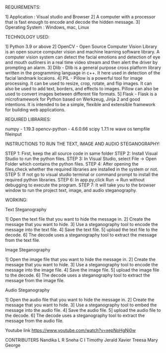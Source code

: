 REQUIREMENTS:

1] Application : Visual studio and Browser
2] A computer with a processor that is fast enough to encode and decode the hidden message.
3] Operating System : Windows, mac, Linux

TECHNOLOGY USED:

1] Python 3.9 or above
2] OpenCV - Open Source Computer Vision Library is an open source computer vision and machine learning software library. A computer vision system can detect the facial emotions and detection of eye and mouth outliners in a real time video stream and then alert the driver by prompting an alarm.
3] Dlib - Dlib is a general purpose cross platform library written in the programming language in c++. It here used in detection of the facial landmark locaions.
4] PIL - Pillow is a powerful tool for image processing. It can be used to resize, crop, rotate, and flip images. It can also be used to add text, borders, and effects to images. Pillow can also be used to convert images between different file formats.
5] Flask - Flask is a microframework for Python based on Werkzeug, Jinja 2 and good intentions. It is intended to be a simple, flexible and extensible framework for building web applications.

REQUIRED LIBRARIES:

numpy - 1.19.3
opencv-python - 4.6.0.66
scipy 1.7.1
re
wave
os
tempfile
fileinput

INSTRUCTIONS TO RUN THE TEXT, IMAGE AND AUDIO STEGANOGRAPHY:

STEP 1: First, keep the all source code in same folder
STEP 2: Install Visual Studio to run the python files.
STEP 3: In Visual Studio, select File -> Open Folder which contains the python files.
STEP 4: After opening the files,check whether the required libraries are installed in the system or not.
STEP 5: If not go to visual studio terminal or command prompt to install the required python libraries.
STEP 6: In app.py,click Run -> Run without debugging to execute the program.
STEP 7: It will take you to the browser window to run the project text, image, and audio steganography.

WORKING:

Text Steganography

1] Open the text file that you want to hide the message in.
2] Create the message that you want to hide.
3] Use a steganography tool to encode the message into the text file.
4] Save the text file.
5] upload the text file to the decode.
6] The decode uses a steganography tool to extract the message from the text file.

Image Steganography

1] Open the image file that you want to hide the message in.
2] Create the message that you want to hide.
3] Use a steganography tool to encode the message into the image file.
4] Save the image file.
5] upload the image file to the decode.
6] The decode uses a steganography tool to extract the message from the image file.

Audio Steganography

1] Open the audio file that you want to hide the message in.
2] Create the message that you want to hide.
3] Use a steganography tool to embed the message into the audio file.
4] Save the audio file.
5] upload the audio file to the decode.
6] The decode uses a steganography tool to extract the message from the audio file.

Youtube link 
https://www.youtube.com/watch?v=xepNoHgNj0w

CONTRIBUTERS 
Nandika L R
Sneha C I
Timothy Jerald Xavier
Treesa Mary George 
